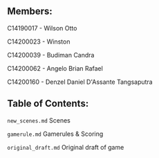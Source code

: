 ## Members:

C14190017 - Wilson Otto

C14200023 - Winston

C14200039 - Budiman Candra

C14200062 - Angelo Brian Rafael

C14200160 - Denzel Daniel D'Assante Tangsaputra

## Table of Contents:

`new_scenes.md` Scenes

`gamerule.md` Gamerules & Scoring

`original_draft.md` Original draft of game
